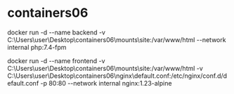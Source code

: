 # containers06

docker run -d --name backend -v C:\Users\user\Desktop\containers06\mounts\site:/var/www/html --network internal php:7.4-fpm


docker run -d --name frontend -v C:\Users\user\Desktop\containers06\mounts\site:/var/www/html -v C:\Users\user\Desktop\containers06\nginx\default.conf:/etc/nginx/conf.d/default.conf -p 80:80 --network internal nginx:1.23-alpine
